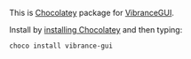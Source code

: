 This is [Chocolatey](https://chocolatey.org/) package for [VibranceGUI](http://vibrancegui.com/).

Install by [installing Chocolatey](https://chocolatey.org/install) and then typing:

    choco install vibrance-gui
